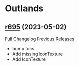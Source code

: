 # <DBM> Outlands

## [r695](https://github.com/DeadlyBossMods/DBM-BCVanilla/tree/r695) (2023-05-02)
[Full Changelog](https://github.com/DeadlyBossMods/DBM-BCVanilla/compare/r694...r695) [Previous Releases](https://github.com/DeadlyBossMods/DBM-BCVanilla/releases)

- bump tocs  
- Add missing IconTexture  
- Add IconTexture  

